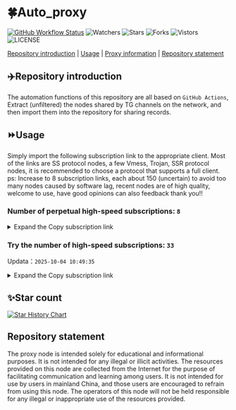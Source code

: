 # 🍀Auto_proxy
[![GitHub Workflow Status](https://img.shields.io/github/actions/workflow/status/PangTouY00/Auto_proxy/main.yml?branch=main)](https://github.com/PangTouY00/Auto_proxy/actions/workflows/main.yml?branch=main) 
![Watchers](https://img.shields.io/github/watchers/w1770946466/Auto_proxy) ![Stars](https://img.shields.io/github/stars/PangTouY00/Auto_proxy) ![Forks](https://img.shields.io/github/forks/w1770946466/Auto_proxy) ![Vistors](https://visitor-badge.laobi.icu/badge?page_id=PangTouY00.Auto_proxy) ![LICENSE](https://img.shields.io/badge/license-CC%20BY--SA%204.0-green.svg)

[Repository introduction](https://github.com/PangTouY00/Auto_proxy#Repositoryintroduction) | [Usage](https://github.com/PangTouY00/Auto_proxy#Usage) | [Proxy information](https://github.com/PangTouY00/Auto_proxy#Proxyinformation) | [Repository statement](https://github.com/PangTouY00/Auto_proxy#Repositorystatement)

## ✈️Repository introduction
The automation functions of this repository are all based on `GitHub Actions`,
Extract (unfiltered) the nodes shared by TG channels on the network, and then import them into the repository for sharing records.

## ⏩Usage
Simply import the following subscription link to the appropriate client. Most of the links are SS protocol nodes, a few Vmess, Trojan, SSR protocol nodes, it is recommended to choose a protocol that supports a full client.
ps: Increase to 8 subscription links, each about 150 (uncertain) to avoid too many nodes caused by software lag, recent nodes are of high quality, welcome to use, have good opinions can also feedback thank you!!

### Number of perpetual high-speed subscriptions: `8`

<details>
  <summary>Expand the Copy subscription link</summary>

  
- [Multiprotocol Base64 encoding](https://raw.githubusercontent.com/PangTouY00/Auto_proxy/main/Long_term_subscription1)
`https://raw.githubusercontent.com/PangTouY00/Auto_proxy/main/Long_term_subscription_num`
`Total number of merge nodes: 251`

- [Multiprotocol Base64 encoding](https://raw.githubusercontent.com/PangTouY00/Auto_proxy/main/Long_term_subscription1)
`https://raw.githubusercontent.com/PangTouY00/Auto_proxy/main/Long_term_subscription1`
`Total number of merge nodes: 32`

- [Multiprotocol Base64 encoding](https://raw.githubusercontent.com/PangTouY00/Auto_proxy/main/Long_term_subscription2)
`https://raw.githubusercontent.com/PangTouY00/Auto_proxy/main/Long_term_subscription2`
`Total number of merge nodes: 32`

- [Multiprotocol Base64 encoding](https://raw.githubusercontent.com/PangTouY00/Auto_proxy/main/Long_term_subscription3)
`https://raw.githubusercontent.com/PangTouY00/Auto_proxy/main/Long_term_subscription3`
`Total number of merge nodes: 32`

- [Multiprotocol Base64 encoding](https://raw.githubusercontent.com/PangTouY00/Auto_proxy/main/Long_term_subscription4)
`https://raw.githubusercontent.com/PangTouY00/Auto_proxy/main/Long_term_subscription4`
`Total number of merge nodes: 32`

- [Multiprotocol Base64 encoding](https://raw.githubusercontent.comPangTouY00/Auto_proxy/main/Long_term_subscription5)
`https://raw.githubusercontent.com/PangTouY00/Auto_proxy/main/Long_term_subscription5`
`Total number of merge nodes: 32`

- [Multiprotocol Base64 encoding](https://raw.githubusercontent.com/PangTouY00/Auto_proxy/main/Long_term_subscription6)
`https://raw.githubusercontent.com/PangTouY00/Auto_proxy/main/Long_term_subscription6`
`Total number of merge nodes: 32`

- [Multiprotocol Base64 encoding](https://raw.githubusercontent.com/PangTouY00/Auto_proxy/main/Long_term_subscription7)
`https://raw.githubusercontent.com/PangTouY00/Auto_proxy/main/Long_term_subscription7`
`Total number of merge nodes: 32`

- [Multiprotocol Base64 encoding](https://raw.githubusercontent.com/PangTouY00/Auto_proxy/main/Long_term_subscription8)
`https://raw.githubusercontent.com/PangTouY00/Auto_proxy/main/Long_term_subscription8`
`Total number of merge nodes: 27`

- [Clash subscription](https://raw.githubusercontent.com/PangTouY00/Auto_proxy/main/Long_term_subscription2.yaml)
`https://raw.githubusercontent.com/PangTouY00/Auto_proxy/main/Long_term_subscription1.yaml`


- [Clash subscription](https://raw.githubusercontent.com/PangTouY00/Auto_proxy/main/Long_term_subscription2.yaml)
`https://raw.githubusercontent.com/PangTouY00/Auto_proxy/main/Long_term_subscription2.yaml`


- [Clash subscription](https://raw.githubusercontent.com/PangTouY00/Auto_proxy/main/Long_term_subscription3.yaml)
`https://raw.githubusercontent.com/PangTouY00/Auto_proxy/main/Long_term_subscription3.yaml`
  
</details>

### Try the number of high-speed subscriptions: `33`
Updata：`2025-10-04 10:49:35`


<details>
  <summary>Expand the Copy subscription link</summary>  

























































































































































































































































































































































































































































































































































































































































































































































































































































































































































































































































































































































































































































































































































































































































































































































































































































































































































































































































































































































































































































































































































































































































































































































































































































































































































































































































































































































































































































































































































































































































































































































































































































































































































































































































































































































































































































































































































































































































































































































































































































































































































































































































































































































































































































































































































































































































































































































































































































































































































































































































































































































































































































































































































































































































































































































































































































































































































































































































































































































































































































































































































































































































































































































































































































































































































































































































































































































































































































































































































































































































































































































































































































































































































































































































































































































































































































































































































































































































































































































































































































































































































































































































































































































































































































































































































































































































































































































































































































































































































































































































































































































































































































































































































































































































































































































































































































































































































































































































































































































































































































































































































































































































































































































































































































































































































































































































































































































































































































































































































































































































































































































































































































































































































































































































































































































































































































































































































































































































































































































































































































































































































































































































































































































































































































































































































































































































































































































































































































































































































































































































































































































































































































































































































































































































































































































































































































































































































































































































































































































































































































































































































































































































































































































































































































































































































































































































































































































































































































































































































































































































































































































































































































































































































































































































































































































































































































































































































































































































































































































































































































































































































































































































































































































































































































































































































































































































































































































































































































































































































































































































































































































































































































































































































































































































































































































































































































































































































































































































































































































































































































































































































































































































































































































































































































































































































































































































































































































































































































































































































































































































































































































































































































































































































































































































































































































































































































































































































































































































































































































































































































































































































































































































































































































































































































































































































































































































































































































































































































































































































































































































































































































































































































































































































































































































































































































































































































































































































































































































































































































































































































































































































































































































































































































































































































































































































































































































































































































































































































































































































































































































































































































































































































































































































































































































































































































































































































































































































































































































































































































































































































































































































































































































































































































































































































































































































































































































































































































































































































































































































































































































































































































>Trial subscription：
`https://gods3.dashicn.buzz/api/v1/client/subscribe?token=51f794148958f7769cdf4d45ff43170b`




>Trial subscription：
`https://4444445.xyz/api/v1/client/subscribe?token=b38963dc2651a844dffbd8ad3492e077`




>Trial subscription：
`https://dl.vfkum.website/api/v1/client/subscribe?token=2aec5717934830e1680fa671c065f0b5`




>Trial subscription：
`https://api.skrspc.org/api/v1/client/subscribe?token=9b96df04e0de95b380829733de2db23c`




>Trial subscription：
`https://fs.v2rayse.com/share/20251004/d46igp4tap.txt`




>Trial subscription：
`https://ylccloud.top/api/v1/client/subscribe?token=3730fccb4f2c5e62875683b1c09d62e9`




>Trial subscription：
`https://old-v2b.linkedton.com/api/v1/client/subscribe?token=81130ded5c5a9c573c0ba215b88db5e1`




>Trial subscription：
`https://www.eeevpn.com/api/v1/client/subscribe?token=92c6b9e268c62b1c810035445756d834`




>Trial subscription：
`https://dashuai.us/api/v1/client/subscribe?token=b6b10d140c391bf640c8e6e6854323e2`




>Trial subscription：
`https://www.topjiasu.top/api/v1/client/subscribe?token=b731ae6b8f41674219310b7b64c7e5b4`




>Trial subscription：
`https://sufujia.top/api/v1/client/subscribe?token=8f21f2fc786cd77bd8ca09d08d8b7cbb`




>Trial subscription：
`https://multiserver.multiserveradelshoop.com/api/v1/client/subscribe?token=d3350ff7086fba19c5e2378eaff7021a`




>Trial subscription：
`https://v2s.ip-ddns.com/api/v1/client/subscribe?token=8c11a39ca8abe62bcc8739333434e3d6`




>Trial subscription：
`https://gods1.dashicn.buzz/api/v1/client/subscribe?token=4c5bdbd95c45b6b690cf347bf2f5899f`




>Trial subscription：
`https://gods2.dashicn.buzz/api/v1/client/subscribe?token=91f8d054e78e18c8ab037b1072b441cf`




>Trial subscription：
`https://qingyun.zybs.eu.org/api/v1/client/subscribe?token=d8e11e74146a464086369dcaa10b3027`




>Trial subscription：
`https://a.guojiajia.filegear-sg.me/api/v1/client/subscribe?token=d25c11bee7a758facd273bda718994ac`




>Trial subscription：
`http://107.173.31.17/api/v1/client/subscribe?token=96b469c68d7adbed8b5127770ba45d85`




>Trial subscription：
`https://slianvpn.top/api/v1/client/subscribe?token=9e3fa0a3adf57a349f157d050291c164`




>Trial subscription：
`https://slianvpn.com/api/v1/client/subscribe?token=2e0b63065f5eab8633fc81791cfdfca6`




>Trial subscription：
`http://tinnyrick8888.com/api/v1/client/subscribe?token=8fe0e0f8d2c640883a017ae5180d1cb5`




>Trial subscription：
`https://cfvpn.com/api/v1/client/subscribe?token=336fac74a41193a60decc4abdb0b66c3`




>Trial subscription：
`https://xiaohuolongjc.top/api/v1/client/subscribe?token=5666b710f553244c4e9e31d14b09fc93`




>Trial subscription：
`https://www.camael.top/api/v1/client/subscribe?token=2b748b79fe58ceee171eec8a36cd3334`




>Trial subscription：
`https://www.louwangzhiyu.org/api/v1/client/subscribe?token=7968b9a0bd2e3b38415df200da9209ec`




>Trial subscription：
`https://newbee.cyou/api/v1/client/subscribe?token=cd7be5a7214ee82e4c73eca18d6cd428`




>Trial subscription：
`https://proxy.txsb.fun/api/v1/client/subscribe?token=60a8153d3329501ed53169854f3c0574`




>Trial subscription：
`https://yywhale.com/api/v1/client/subscribe?token=0a14d191998ed46f7f7dac0fa5ddc106`




>Trial subscription：
`https://go.yueyun.de/api/v1/client/subscribe?token=9cae41a8a2bfaa8a7e897d4359111f91`




>Trial subscription：
`https://kingfisher.top/api/v1/client/subscribe?token=baf88fb2acf535d67b0ac7d93beab843`




>Trial subscription：
`https://xiaoby.com/api/v1/client/subscribe?token=3a7613672ea75d7463cdfc87c94a199c`




>Trial subscription：
`https://cn.newbee.cyou/api/v1/client/subscribe?token=38ccd521ff82dc386a89fb305e51d0b6`




>Trial subscription：
`https://b.guojiajia.filegear-sg.me/api/v1/client/subscribe?token=7d35616cf327c94dce86eca096d47e0f`



</details>

## ✨Star count
[![Star History Chart](https://api.star-history.com/svg?repos=PangTouY00/Auto_proxy&type=Date)](https://star-history.com/#w1770946466/Auto_proxy&Date)



## Repository statement
The proxy node is intended solely for educational and informational purposes. It is not intended for any illegal or illicit activities. The resources provided on this node are collected from the Internet for the purpose of facilitating communication and learning among users. It is not intended for use by users in mainland China, and those users are encouraged to refrain from using this node. The operators of this node will not be held responsible for any illegal or inappropriate use of the resources provided.
